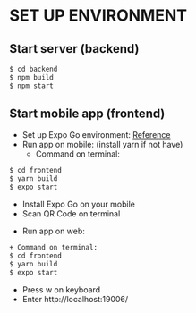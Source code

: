 # SET UP ENVIRONMENT

## Start server (backend)

```bash
$ cd backend
$ npm build
$ npm start
```

## Start mobile app (frontend)
* Set up Expo Go environment: [Reference](<https://freetuts.net/cai-dat-expo-moi-truong-xay-dung-ung-dung-react-native-2717.html>)
* Run app on mobile: (install yarn if not have)
  * Command on terminal:
```bash
$ cd frontend
$ yarn build
$ expo start
```
  * Install Expo Go on your mobile
  * Scan QR Code on terminal
- Run app on web: 
```bash
+ Command on terminal:
$ cd frontend
$ yarn build
$ expo start
```
+ Press w on keyboard
+ Enter http://localhost:19006/
